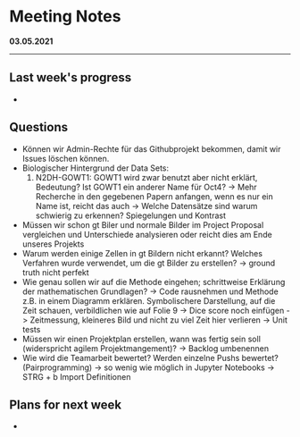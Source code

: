 # Meeting Notes
**03.05.2021**

---
## Last week's progress
-

## Questions

- Können wir Admin-Rechte für das Githubprojekt bekommen, damit wir Issues löschen können. 
- Biologischer Hintergrund der Data Sets:
    1. N2DH-GOWT1: GOWT1 wird zwar benutzt aber nicht erklärt, Bedeutung? Ist GOWT1 ein anderer Name für Oct4?
   -> Mehr Recherche in den gegebenen Papern anfangen, wenn es nur ein Name ist, reicht das auch
   -> Welche Datensätze sind warum schwierig zu erkennen? Spiegelungen und Kontrast
- Müssen wir schon gt Biler und normale Bilder im Project Proposal vergleichen und Unterschiede analysieren oder reicht dies am Ende unseres Projekts
- Warum werden einige Zellen in gt Bildern nicht erkannt? Welches Verfahren wurde verwendet, um die gt Bilder zu erstellen?
  -> ground truth nicht perfekt
- Wie genau sollen wir auf die Methode eingehen; schrittweise Erklärung der mathematischen Grundlagen?
  -> Code rausnehmen und Methode z.B. in einem Diagramm erklären. Symbolischere Darstellung, auf die Zeit schauen, verbildlichen wie auf Folie 9
  -> Dice score noch einfügen
  -> Zeitmessung, kleineres Bild und nicht zu viel Zeit hier verlieren
  -> Unit tests
- Müssen wir einen Projektplan erstellen, wann was fertig sein soll (widerspricht agilem Projektmangement)?
  -> Backlog umbenennen
- Wie wird die Teamarbeit bewertet? Werden einzelne Pushs bewertet? (Pairprogramming)
  -> so wenig wie möglich in Jupyter Notebooks
  -> STRG + b Import Definitionen

## Plans for next week
-
